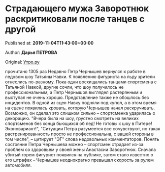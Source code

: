
# Страдающего мужа Заворотнюк раскритиковали после танцев с другой

Published at: **2019-11-04T11:43:00+00:00**

Author: **Дарья ПЕТРОВА**

Original: [Утро.ру](https://utro.ru/showbiz/2019/11/04/1423207.shtml)

прочитано 1305 раз
Недавно Петр Чернышев вернулся к работе в ледовом шоу Татьяны Навки. К появлению фигуриста на льду зрители отнеслись по-разному. Пока одни восхищались танцами спортсмена с Татьяной Навкой, другие сочли, что шоу получилось не профессиональным, а Петр Чернышов выглядел растерянным и выступал не очень хорошо.
Представление также не обошлось без инцидентов. В одной из сцен Навку подняли под купол, а в этом время на сцене появилась кровать, которую Чернышев начал раскручивать. Возможно, он сделал это слишком сильно – спортсменка ударилась о декорацию.
"Вчера была на шоу, грустно смотреть на великих спортсменов без конца бьющихся об лед! Не готовы к шоу в Питере! Эконовариант!", "Ситуации Петра разумеется все сочувствуют, но такая растренированность просто не профессиональна, с вашей стороны в том числе", – цитирует "ЭГ" слова недовольных комментаторов.
Понять состояние Петра Чернышева можно – спортсмен страдает из-за проблем со здоровьем у своей жены Анастасии Заворотнюк. Сначала убитый горем фигурист появился на публике, затем стало известно о его штрафах – Чернышев неоднократно превышал скорость за рулем автомобиля.
